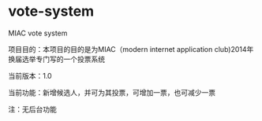 vote-system
===========

MIAC vote system

项目目的：本项目的目的是为MIAC（modern internet application club)2014年换届选举专门写的一个投票系统

当前版本：1.0

当前功能：新增候选人，并可为其投票，可增加一票，也可减少一票

注：无后台功能
